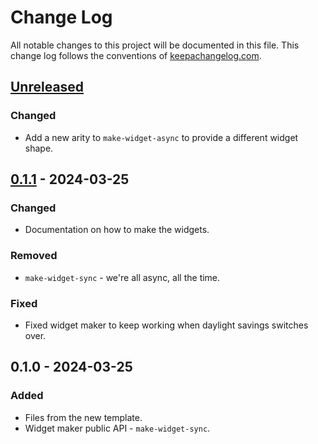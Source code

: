 # Change Log
All notable changes to this project will be documented in this file. This change log follows the conventions of [keepachangelog.com](http://keepachangelog.com/).

## [Unreleased]
### Changed
- Add a new arity to `make-widget-async` to provide a different widget shape.

## [0.1.1] - 2024-03-25
### Changed
- Documentation on how to make the widgets.

### Removed
- `make-widget-sync` - we're all async, all the time.

### Fixed
- Fixed widget maker to keep working when daylight savings switches over.

## 0.1.0 - 2024-03-25
### Added
- Files from the new template.
- Widget maker public API - `make-widget-sync`.

[Unreleased]: https://sourcehost.site/your-name/web-dev/compare/0.1.1...HEAD
[0.1.1]: https://sourcehost.site/your-name/web-dev/compare/0.1.0...0.1.1
